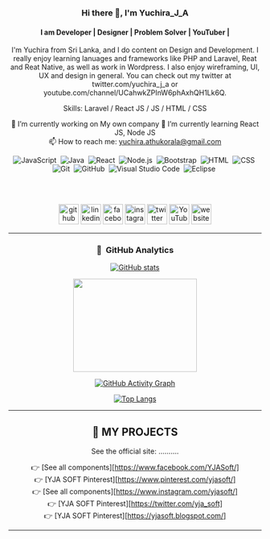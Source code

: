 



<!--
**YuchiraJA/YuchiraJA** is a ✨ _special_ ✨ repository because its `README.md` (this file) appears on your GitHub profile.

Here are some ideas to get you started:


-->
<div align="center">

### Hi there 👋, I'm Yuchira_J_A
#### I am Developer | Designer | Problem Solver | YouTuber | 

I'm Yuchira from Sri Lanka, and I do content on Design and Development. I really enjoy learning lanuages and frameworks like PHP and Laravel, Reat and Reat Native, as well as work in Wordpress. I also enjoy wireframing, UI, UX and design in general. You can check out my twitter at twitter.com/yuchira_j_a or youtube.com/channel/UCahwkZPInW6phAxhQH1Lk6Q.

Skills: Laravel / React JS / JS / HTML / CSS

🔭 I’m currently working on My own company 
🌱 I’m currently learning React JS, Node JS  
📫 How to reach me: yuchira.athukorala@gmail.com  

![JavaScript](https://img.shields.io/badge/-JavaScript-05122A?style=flat&logo=javascript)&nbsp;
![Java](https://img.shields.io/badge/-Java-05122A?style=flat&logo=Java&logoColor=FFA518)&nbsp;
![React](https://img.shields.io/badge/-React-05122A?style=flat&logo=react)&nbsp;
![Node.js](https://img.shields.io/badge/-Node.js-05122A?style=flat&logo=node.js)&nbsp;
![Bootstrap](https://img.shields.io/badge/-Bootstrap-05122A?style=flat&logo=bootstrap&logoColor=563D7C)&nbsp;
![HTML](https://img.shields.io/badge/-HTML-05122A?style=flat&logo=HTML5)&nbsp;
![CSS](https://img.shields.io/badge/-CSS-05122A?style=flat&logo=CSS3&logoColor=1572B6)&nbsp;
![Git](https://img.shields.io/badge/-Git-05122A?style=flat&logo=git)&nbsp;
![GitHub](https://img.shields.io/badge/-GitHub-05122A?style=flat&logo=github)&nbsp;
![Visual Studio Code](https://img.shields.io/badge/-Visual%20Studio%20Code-05122A?style=flat&logo=visual-studio-code&logoColor=007ACC)&nbsp;
![Eclipse](https://img.shields.io/badge/-Eclipse-05122A?style=flat&logo=eclipse-ide&logoColor=2C2255)&nbsp;


<!-- 
<a href="https://www.linkedin.com/in//yuchira-athukorala-301012b6/" target="blank"><img align="center" src="https://raw.githubusercontent.com/rahuldkjain/github-profile-readme-generator/master/src/images/icons/Social/linked-in-alt.svg" alt="in/shan-joel/" height="30" width="40" /></a>

 
<span width="25%"><a href="https://www.behance.net/shan-joel"><img src="https://img.shields.io/badge/-Behance-red"/>Behance</a></span> 
<p align="left">
<a href="https://codepen.io/shan-joel" target="blank"><img align="center" src="https://raw.githubusercontent.com/rahuldkjain/github-profile-readme-generator/master/src/images/icons/Social/codepen.svg" alt="https://codepen.io/shan-joel" height="30" width="40" /></a> 
<a href="https://stackoverflow.com/users/15304799/shan-joel" target="blank"><img align="center" src="https://raw.githubusercontent.com/rahuldkjain/github-profile-readme-generator/master/src/images/icons/Social/stack-overflow.svg" alt="https://stackoverflow.com/users/15304799/shan-joel" height="30" width="40" /></a>
<a href="https://www.hackerrank.com/it20210892" target="blank"><img align="center" src="https://raw.githubusercontent.com/rahuldkjain/github-profile-readme-generator/master/src/images/icons/Social/hackerrank.svg" alt="https://www.hackerrank.com/it20210892" height="30" width="40" /></a>
<a href="https://leetcode.com/shanjoel/" target="blank"><img align="center" src="https://raw.githubusercontent.com/rahuldkjain/github-profile-readme-generator/master/src/images/icons/Social/leet-code.svg" alt="https://leetcode.com/shanjoel/" height="30" width="40" /></a>
<a href="https://www.behance.net/shan-joel" target="blank"><img align="center" src="https://raw.githubusercontent.com/rahuldkjain/github-profile-readme-generator/master/src/images/icons/Social/behance.svg" alt="shan-joel" height="30" width="40" /></a>   
<a href="https://medium.com/@shan.joel" target="blank"><img align="center" src="https://raw.githubusercontent.com/rahuldkjain/github-profile-readme-generator/master/src/images/icons/Social/medium.svg" alt="https://medium.com/@shan.joel" height="30" width="40" /></a>
<a href="https://twitter.com/shanjoel4" target="blank"><img align="center" src="https://raw.githubusercontent.com/rahuldkjain/github-profile-readme-generator/master/src/images/icons/Social/twitter.svg" alt="https://twitter.com/shanjoel4" height="30" width="40" /></a>
<a href="https://fb.com/people/joel-dharmagunarathne/100009295764137/" target="blank"><img align="center" src="https://raw.githubusercontent.com/rahuldkjain/github-profile-readme-generator/master/src/images/icons/Social/facebook.svg" alt="people/joel-dharmagunarathne/100009295764137/" height="30" width="40" /></a>
</p>
-->

<!--
![InDesign](https://img.shields.io/badge/-InDesign-05122A?style=flat&logo=adobe-indesign)
![Flask](https://img.shields.io/badge/-Flask-05122A?style=flat&logo=flask)&nbsp;
![Django](https://img.shields.io/badge/-Django-05122A?style=flat&logo=django&logoColor=092E20)&nbsp;
![Illustrator](https://img.shields.io/badge/-Illustrator-05122A?style=flat&logo=adobe-illustrator)&nbsp;
-->
<br>
<br>


[<img src='https://cdn.jsdelivr.net/npm/simple-icons@3.0.1/icons/github.svg' alt='github' height='40'>](https://github.com/YuchiraJA)  [<img src='https://cdn.jsdelivr.net/npm/simple-icons@3.0.1/icons/linkedin.svg' alt='linkedin' height='40'>](https://www.linkedin.com/in//yuchira-athukorala-301012b6//)  [<img src='https://cdn.jsdelivr.net/npm/simple-icons@3.0.1/icons/facebook.svg' alt='facebook' height='40'>](https://www.facebook.com/YuchiraAthukorala)  [<img src='https://cdn.jsdelivr.net/npm/simple-icons@3.0.1/icons/instagram.svg' alt='instagram' height='40'>](https://www.instagram.com/yuchira_j_a/)  [<img src='https://cdn.jsdelivr.net/npm/simple-icons@3.0.1/icons/twitter.svg' alt='twitter' height='40'>](https://twitter.com/yuchira_j_a)  [<img src='https://cdn.jsdelivr.net/npm/simple-icons@3.0.1/icons/youtube.svg' alt='YouTube' height='40'>](https://www.youtube.com/channel/channel/UCahwkZPInW6phAxhQH1Lk6Q)  [<img src='https://cdn.jsdelivr.net/npm/simple-icons@3.0.1/icons/icloud.svg' alt='website' height='40'>](https://yjasoft.wordpress.com/)  

 ---
  
### 🚀  &nbsp;GitHub Analytics

<p align="center">

 <a href="https://github.com/YuchiraJA">
 <!--  <img height="185em" width="50%" src="https://github-readme-stats.vercel.app/api?username=YuchiraJA&&show_icons=true&title_color=ffffff&icon_color=bb2acf&text_color=daf7dc&bg_color=151515" />   -->
 
 <!-- ![GitHub stats](https://github-readme-stats.vercel.app/api?username=YuchiraJA&show_icons=true)  -->
 ![GitHub stats](https://github-readme-stats.vercel.app/api?username=YuchiraJA&show_icons=true) 

  <img height="185em" width="70%" src="https://github-readme-stats-eight-theta.vercel.app/api/top-langs/?username=YuchiraJA&layout=compact&langs_count=8&theme=algolia"/>



 ![GitHub Activity Graph](https://activity-graph.herokuapp.com/graph?username=YuchiraJA)
 
</a>
</p>
 
 

 [![Top Langs](https://github-readme-stats.vercel.app/api/top-langs/?username=YuchiraJA)](https://github.com/anuraghazra/github-readme-stats)

 

 


  <!-- <img height="185em" width="50%" src="https://github-readme-stats.vercel.app/api?username=YuchiraJA&&show_icons=true&title_color=ffffff&icon_color=bb2acf&text_color=daf7dc&bg_color=151515" /> -->







<!--
**Introduction......**  
........... `yja`, `yja` .............
</div>

---
## 🚀 ...........
.......

-->


---

## 📘 MY PROJECTS 
See the official site:  ..........
 
 
👉 [See all components][https://www.facebook.com/YJASoft/]  
👉 [YJA SOFT Pinterest][https://www.pinterest.com/yjasoft/]  
👉 [See all components][https://www.instagram.com/yjasoft/]  
👉 [YJA SOFT Pinterest][https://twitter.com/yja_soft]  
👉 [YJA SOFT Pinterest][https://yjasoft.blogspot.com/]  


---
<!-- 


### 🤝🏻 &nbsp;Connect with Me


<span style="text-align: center;" width="25%" ><a href="https://www.linkedin.com/in/yuchira-athukorala-301012b6/"><img src="https://img.shields.io/badge/-Linkedin-blue"/> Linkein</a> </spam>

<span width="25%"><a href="mailto:yuchira.athukorala@gmail.com"><img src="https://img.shields.io/badge/-Gmail-red"/>Email</a></span>

<span width="25%"><a href="https://www.facebook.com/YuchiraAthukorala"><img align-items="center" src="https://img.shields.io/badge/-Facebook-blue"/> Facebook</a> </span>










